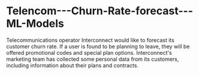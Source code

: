 # Telencom---Churn-Rate-forecast---ML-Models
Telecommunications operator Interconnect would like to forecast its customer churn rate. If a user is found to be planning to leave, they will be offered promotional codes and special plan options. Interconnect's marketing team has collected some personal data from its customers, including information about their plans and contracts.
